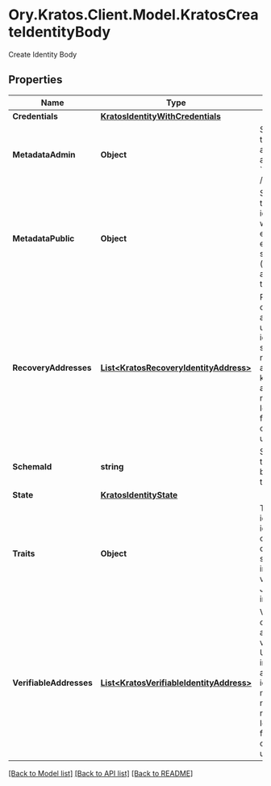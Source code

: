 # Ory.Kratos.Client.Model.KratosCreateIdentityBody
Create Identity Body

## Properties

Name | Type | Description | Notes
------------ | ------------- | ------------- | -------------
**Credentials** | [**KratosIdentityWithCredentials**](KratosIdentityWithCredentials.md) |  | [optional] 
**MetadataAdmin** | **Object** | Store metadata about the user which is only accessible through admin APIs such as &#x60;GET /admin/identities/&lt;id&gt;&#x60;. | [optional] 
**MetadataPublic** | **Object** | Store metadata about the identity which the identity itself can see when calling for example the session endpoint. Do not store sensitive information (e.g. credit score) about the identity in this field. | [optional] 
**RecoveryAddresses** | [**List&lt;KratosRecoveryIdentityAddress&gt;**](KratosRecoveryIdentityAddress.md) | RecoveryAddresses contains all the addresses that can be used to recover an identity.  Use this structure to import recovery addresses for an identity. Please keep in mind that the address needs to be represented in the Identity Schema or this field will be overwritten on the next identity update. | [optional] 
**SchemaId** | **string** | SchemaID is the ID of the JSON Schema to be used for validating the identity&#39;s traits. | 
**State** | [**KratosIdentityState**](KratosIdentityState.md) |  | [optional] 
**Traits** | **Object** | Traits represent an identity&#39;s traits. The identity is able to create, modify, and delete traits in a self-service manner. The input will always be validated against the JSON Schema defined in &#x60;schema_url&#x60;. | 
**VerifiableAddresses** | [**List&lt;KratosVerifiableIdentityAddress&gt;**](KratosVerifiableIdentityAddress.md) | VerifiableAddresses contains all the addresses that can be verified by the user.  Use this structure to import verified addresses for an identity. Please keep in mind that the address needs to be represented in the Identity Schema or this field will be overwritten on the next identity update. | [optional] 

[[Back to Model list]](../README.md#documentation-for-models) [[Back to API list]](../README.md#documentation-for-api-endpoints) [[Back to README]](../README.md)

